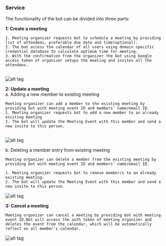 


### Service
The functionality of the bot can be divided into three parts:

**1: Create a meeting**
```
1. Meeting organizer requests bot to schedule a meeting by providing list of attendees, preferable due date and time(optional).
2. The bot access the calendar of all users using domain specific credential database to calculate optimum time for meeting.
3. With the confirmation from the organizer the bot using Google access token of organizer setups the meeting and invites all the attendees.


```
![alt tag](https://github.ncsu.edu/gverma/Azra_MeetingBot/blob/milestone_3_practise/Milestone_3_Practise/images/CreateMeeting.png)</br>

**2: Update a meeting**<br>
 a. Adding a new member to existing meeting 
```
Meeting organizer can add a member to the existing meeting by providing bot with meeting event ID and members’ name/email ID.
1. Meeting organizer requests bot to add a new member to an already existing meeting
2. The bot will update the Meeting Event with this member and send a new invite to this person.


```
![alt tag](https://github.ncsu.edu/gverma/Azra_MeetingBot/blob/milestone_3_practise/Milestone_3_Practise/images/UpdateMember.png)</br>

 b. Deleting a member entry from existing meeting 
```
Meeting organizer can delete a member from the existing meeting by providing bot with meeting event ID and members’ name/email ID. 

1. Meeting organizer requests bot to remove member/s to an already existing meeting.
2. The bot will update the Meeting Event with this member and send a new invite to this person.

```
![alt tag](https://github.ncsu.edu/gverma/Azra_MeetingBot/blob/milestone_3_practise/Milestone_3_Practise/images/DeleteMember.png)</br>


**3: Cancel a meeting**
```
Meeting organizer can cancel a meeting by providing bot with meeting event ID.Bot will access the auth token of meeting organizer and deletes the event from the calendar, which will be automatically reflect on all member’s calendar.

```
![alt tag](https://github.ncsu.edu/gverma/Azra_MeetingBot/blob/milestone_3_practise/Milestone_3_Practise/images/CancelMeeting.png)</br>
